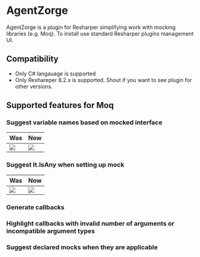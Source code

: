 # AgentZorge
AgentZorge is a plugin for Resharper simplifying work with mocking libraries (e.g. Moq). To install use standard Resharper plugins management UI.

## Compatibility

* Only C# langauage is supported
* Only Reshareper 8.2.x is supported. Shout if you want to see plugin for other versions.

## Supported features for Moq

### Suggest variable names based on mocked interface

Was | Now
----|-----
![](https://github.com/Litee/AgentZorge/blob/master/media/variable-name-suggestion-was.png) | ![](https://github.com/Litee/AgentZorge/blob/master/media/variable-name-suggestion-now.png)

### Suggest It.IsAny<T> when setting up mock

Was | Now
----|-----
![](https://github.com/Litee/AgentZorge/blob/master/media/suggest-mocked-method-parameters-was.png) | ![](https://github.com/Litee/AgentZorge/blob/master/media/suggest-mocked-method-parameters-now.png)

### Generate callbacks

### Highlight callbacks with invalid number of arguments or incompatible argument types

### Suggest declared mocks when they are applicable